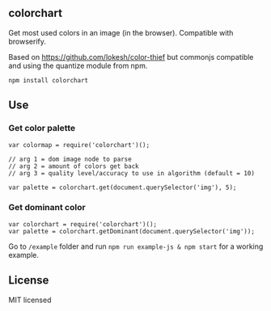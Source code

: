 ## colorchart

Get most used colors in an image (in the browser).
Compatible with browserify.

Based on https://github.com/lokesh/color-thief but commonjs compatible and using the quantize module from npm.

```
npm install colorchart
```

## Use

### Get color palette

```
var colormap = require('colorchart')();

// arg 1 = dom image node to parse
// arg 2 = amount of colors get back
// arg 3 = quality level/accuracy to use in algorithm (default = 10)

var palette = colorchart.get(document.querySelector('img'), 5);
```

### Get dominant color

```
var colorchart = require('colorchart')();
var palette = colorchart.getDominant(document.querySelector('img'));
```

Go to ```/example``` folder and run ```npm run example-js & npm start``` for a working example.

## License
MIT licensed